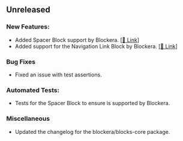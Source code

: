 ## Unreleased

### New Features:
- Added Spacer Block support by Blockera. [[🔗 Link](https://community.blockera.ai/feature-request-1rsjg2ck/post/spacer-block-support-pritFhuc8gbsXko)]
- Added support for the Navigation Link Block by Blockera. [[🔗 Link](https://community.blockera.ai/feature-request-1rsjg2ck/post/supporting-blocks-inside-navigation-block-MIcY979kIVCxkvU)]

### Bug Fixes

- Fixed an issue with test assertions.

### Automated Tests:
- Tests for the Spacer Block to ensure is supported by Blockera.

### Miscellaneous

- Updated the changelog for the blockera/blocks-core package.
